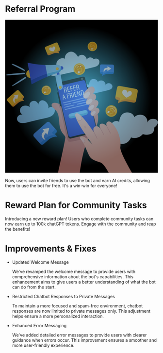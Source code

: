 # Referral Program
![image](<image/esp (1).png>)

Now, users can invite friends to use the bot and earn AI credits, allowing them to use the bot for free. It's a win-win for everyone!

# Reward Plan for Community Tasks
Introducing a new reward plan! Users who complete community tasks can now earn up to 100k chatGPT tokens. Engage with the community and reap the benefits!

# Improvements & Fixes
- Updated Welcome Message

  We've revamped the welcome message to provide users with comprehensive information about the bot's capabilities. This enhancement aims to give users a better understanding of what the bot can do from the start.
- Restricted Chatbot Responses to Private Messages

  To maintain a more focused and spam-free environment, chatbot responses are now limited to private messages only. This adjustment helps ensure a more personalized interaction.
- Enhanced Error Messaging

  We've added detailed error messages to provide users with clearer guidance when errors occur. This improvement ensures a smoother and more user-friendly experience.

